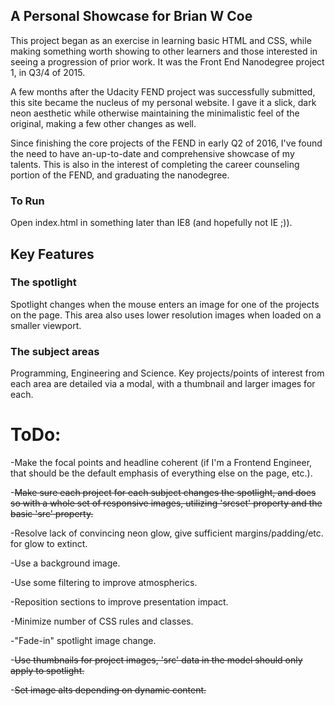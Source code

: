 ## A Personal Showcase for Brian W Coe

This project began as an exercise in learning basic HTML and CSS, while making something worth showing to other learners and those interested in seeing a progression of prior work. It was the Front End Nanodegree project 1, in Q3/4 of 2015.

A few months after the Udacity FEND project was successfully submitted, this site became the nucleus of my personal website. I gave it a slick, dark neon aesthetic while otherwise maintaining the minimalistic feel of the original, making a few other changes as well.

Since finishing the core projects of the FEND in early Q2 of 2016, I've found the need to have an-up-to-date and comprehensive showcase of my talents. This is also in the interest of completing the career counseling portion of the FEND, and graduating the nanodegree.

### To Run
Open index.html in something later than IE8 (and hopefully not IE ;)).

## Key Features

### The spotlight
Spotlight changes when the mouse enters an image for one of the projects on the page. This area also uses lower resolution images when loaded on a smaller viewport.

### The subject areas
Programming, Engineering and Science. Key projects/points of interest from each area are detailed via a modal, with a thumbnail and larger images for each.


# ToDo:
-Make the focal points and headline coherent (if I'm a Frontend Engineer, that should be the default emphasis of everything else on the page, etc.).

-~~Make sure each project for each subject changes the spotlight, and does so with a whole set of responsive images, utilizing 'srcset' property and the basic 'src' property.~~

-Resolve lack of convincing neon glow, give sufficient margins/padding/etc. for glow to extinct.

-Use a background image.

-Use some filtering to improve atmospherics.

-Reposition sections to improve presentation impact.

-Minimize number of CSS rules and classes.

-"Fade-in" spotlight image change.

-~~Use thumbnails for project images, 'src' data in the model should only apply to spotlight.~~

-~~Set image alts depending on dynamic content.~~
